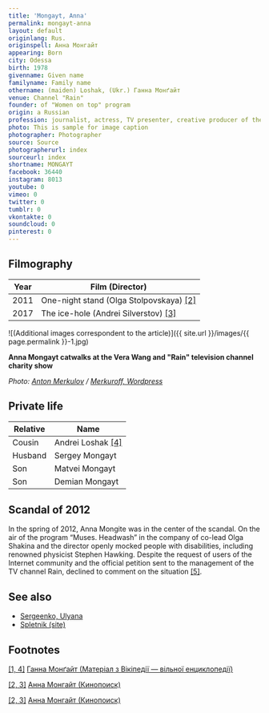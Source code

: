 ```yaml
---
title: 'Mongayt, Anna'
permalink: mongayt-anna
layout: default
originlang: Rus.
originspell: Анна Монгайт
appearing: Born
city: Odessa
birth: 1978
givenname: Given name
familyname: Family name
othername: (maiden) Loshak, (Ukr.) Ганна Монґайт
venue: Channel "Rain"
founder: of "Women on top" program
origin: a Russian
profession: journalist, actress, TV presenter, creative producer of the television channel "Rain"
photo: This is sample for image caption
photographer: Photographer
source: Source
photographerurl: index
sourceurl: index
shortname: MONGAYT
facebook: 36440
instagram: 8013
youtube: 0
vimeo: 0
twitter: 0
tumblr: 0
vkontakte: 0
soundcloud: 0
pinterest: 0
---
```


## Filmography

|Year|Film (Director)|
|----|-----|
|2011|One-night stand (Olga Stolpovskaya) <span id="a2"> [\[2\]](#f2)</span>|
|2017|The ice-hole (Andrei Silverstov) <span id="a2">[\[3\]](#f2)</span>|

![(Additional images correspondent to the article)]({{ site.url }}/images/{{ page.permalink }}-1.jpg)

**Anna Mongayt catwalks at the Vera Wang and "Rain" television channel charity show**

*Photo: [Anton Merkulov](merkulov-anton) / [Merkuroff, Wordpress](https://merkuroff.wordpress.com/)*

## Private life

|Relative|Name|
|----|-----|
|Cousin|Andrei Loshak <span id="a1">[\[4\]](#f1)</span>|
|Husband|Sergey Mongayt|
|Son|Matvei Mongayt|
|Son|Demian Mongayt|

## Scandal of 2012

In the spring of 2012, Anna Mongite was in the center of the scandal. On the air of the program “Muses. Headwash” in the company of co-lead Olga Shakina and the director openly mocked people with disabilities, including renowned physicist Stephen Hawking. Despite the request of users of the Internet community and the official petition sent to the management of the TV channel Rain, declined to comment on the situation <span id="a5">[\[5\]](#f5).

## See also

+ [Sergeenko, Ulyana](sergeenko-ulyana)
+ [Spletnik (site)](spletnik-site)

## Footnotes

[[1, 4]](#a1) <span id="f1"></span> [Ганна Монґайт (Матеріал з Вікіпедії — вільної енциклопедії)](https://uk.wikipedia.org/wiki/Ганна_Монґайт)

[[2, 3]](#a2) <span id="f2"></span> [Анна Монгайт (Кинопоиск)](https://www.kinopoisk.ru/name/2382185/)

[[2, 3]](#a2) <span id="f2"></span> [Анна Монгайт (Кинопоиск)](https://www.kinopoisk.ru/name/2382185/)
